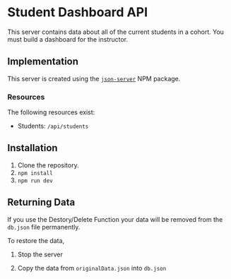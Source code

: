 # Student Dashboard API

This server contains data about all of the current students in a cohort. You must build a dashboard for the instructor.

## Implementation

This server is created using the [`json-server`](https://www.npmjs.com/package/json-server) NPM package.

### Resources

The following resources exist:

- Students: `/api/students`


## Installation

1. Clone the repository.
1. `npm install`
1. `npm run dev`


## Returning Data

If you use the Destory/Delete Function your data will be removed from the `db.json` file permanently.

To restore the data, 

1. Stop the server

1. Copy the data from `originalData.json` into `db.json`
